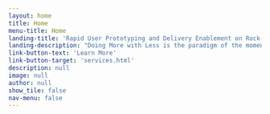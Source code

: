 ```yaml
---
layout: home
title: Home
menu-title: Home
landing-title: 'Rapid User Prototyping and Delivery Enablement on Rock-Solid Fundamentals'
landing-description: "Doing More with Less is the paradigm of the moment. Doing it faster is becoming ever more important. Through radical collaboration, we can help to validate product ideas at a rapid pace and improve software delivery times to hours - all on a solid core of well-crafted software."
link-button-text: 'Learn More'
link-button-target: 'services.html'
description: null
image: null
author: null
show_tile: false
nav-menu: false
---
```

